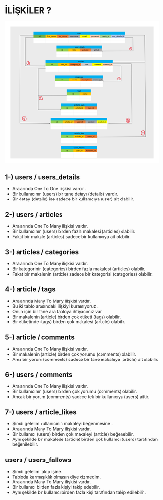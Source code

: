 # İLİŞKİLER ?

<img src="https://github.com/rasitesdmr/OneToOne_OneToMany_ManyToMany/blob/master/images/iliskiler.png">

## 1-) users / users_details
* Aralarında One To One ilişkisi vardır .
* Bir kullanıcının (users) bir tane detayı (details) vardır.
* Bir detay (details) ise sadece bir kullanıcıya (user) ait olabilir.

## 2-) users / articles
* Aralarında One To Many ilişkisi vardır.
* Bir kullanıcının (users) birden fazla makalesi (articles) olabilir.
* Fakat bir makale (articles) sadece bir kullanıcıya ait olabilir.

## 3-) articles / categories
* Aralarında One To Many ilişkisi vardır.
* Bir kategorinin (categories) birden fazla makalesi (articles) olabilir.
* Fakat bir makalenin (article) sadece bir kategorisi (categories) olabilir.

## 4-) article / tags
* Aralarında Many To Many ilişkisi vardır.
* Bu iki tablo arasındaki ilişkiyi kuramıyoruz .
* Onun için bir tane ara tabloya ihtiyacımız var.
* Bir makalenin (article) birden çok etiketi (tags) olabilir.
* Bir etiketinde (tags) birden çok makalesi (article) olabilir.

## 5-) article / comments
* Aralarında One To Many ilişkisi vardır.
* Bir makalenin (article) birden çok yorumu (comments) olabilir.
* Ama bir yorum (comments) sadece bir tane makaleye (article) ait olabilir.

## 6-) users / comments
* Aralarında One To Many ilişkisi vardır.
* Bir kullanıcının (users) birden çok yorumu (comments) olabilir.
* Ancak bir yorum (comments) sadece tek bir kullanıcıya (users) aittir.

## 7-) users / article_likes
* Şimdi gelelim kullanıcının makaleyi beğenmesine .
* Aralarında Many To Many ilişkisi vardır.
* Bir kullanıcı (users) birden çok makaleyi (article) beğenebilir.
* Aynı şekilde bir makalede (article) birden çok kullanıcı (users) tarafından beğenilebilir.

## users / users_fallows
* Şimdi gelelim takip işine.
* Tabloda karmaşıklık olmasın diye çizmedim.
* Aralarında Many To Many ilişkisi vardır.
* Bir kullanıcı birden fazla kişiyi takip edebilir.
* Aynı şekilde bir kullanıcı birden fazla kişi tarafından takip edilebilir .
